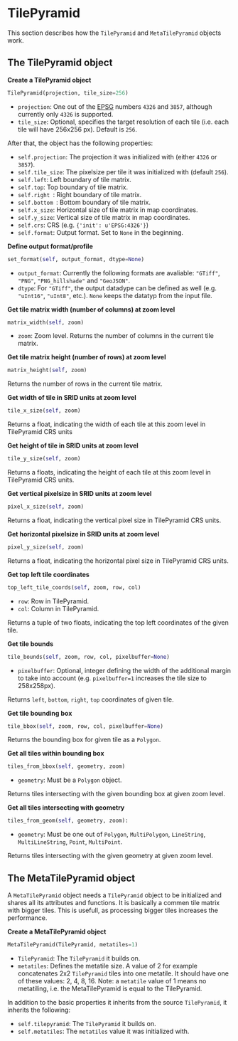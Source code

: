# TilePyramid

This section describes how the ``TilePyramid`` and ``MetaTilePyramid`` objects work.

## The TilePyramid object

**Create a TilePyramid object**
```python
TilePyramid(projection, tile_size=256)
```
* ``projection``: One out of the [EPSG](http://www.epsg-registry.org/) numbers ``4326`` and ``3857``, although currently only ``4326`` is supported.
* ``tile_size``: Optional, specifies the target resolution of each tile (i.e. each tile will have 256x256 px). Default is ``256``.

After that, the object has the following properties:
* ``self.projection``: The projection it was initialized with (either ``4326`` or ``3857``).
* ``self.tile_size``: The pixelsize per tile it was initialized with (default ``256``).
* ``self.left``: Left boundary of tile matrix.
* ``self.top``: Top boundary of tile matrix.
* ``self.right ``: Right boundary of tile matrix.
* ``self.bottom ``: Bottom boundary of tile matrix.
* ``self.x_size``: Horizontal size of tile matrix in map coordinates.
* ``self.y_size``: Vertical size of tile matrix in map coordinates.
* ``self.crs``: CRS (e.g. ``{'init': u'EPSG:4326'}``)
* ``self.format``: Output format. Set to ``None`` in the beginning.

**Define output format/profile**
```python
set_format(self, output_format, dtype=None)
```
* ``output_format``: Currently the following formats are avaliable: ``"GTiff"``, ``"PNG"``, ``"PNG_hillshade"`` and ``"GeoJSON"``.
* ``dtype``: For ``"GTiff"``, the output datadype can be defined as well (e.g. ``"uInt16"``, ``"uInt8"``, etc.). ``None`` keeps the datatyp from the input file.

**Get tile matrix width (number of columns) at zoom level**
```python
matrix_width(self, zoom)
```
* ``zoom``: Zoom level.
Returns the number of columns in the current tile matrix.

**Get tile matrix height (number of rows) at zoom level**
```python
matrix_height(self, zoom)
```
Returns the number of rows in the current tile matrix.

**Get width of tile in SRID units at zoom level**
```python
tile_x_size(self, zoom)
```
Returns a float, indicating the width of each tile at this zoom level in TilePyramid CRS units

**Get height of tile in SRID units at zoom level**
```python
tile_y_size(self, zoom)
```
Returns a floats, indicating the height of each tile at this zoom level in TilePyramid CRS units.

**Get vertical pixelsize in SRID units at zoom level**
```python
pixel_x_size(self, zoom)
```
Returns a float, indicating the vertical pixel size in TilePyramid CRS units.

**Get horizontal pixelsize in SRID units at zoom level**
```python
pixel_y_size(self, zoom)
```
Returns a float, indicating the horizontal pixel size in TilePyramid CRS units.

**Get top left tile coordinates**
```python
top_left_tile_coords(self, zoom, row, col)
```
* ``row``: Row in TilePyramid.
* ``col``: Column in TilePyramid.

Returns a tuple of two floats, indicating the top left coordinates of the given tile.

**Get tile bounds**
```python
tile_bounds(self, zoom, row, col, pixelbuffer=None)
```
* ``pixelbuffer``: Optional, integer defining the width of the additional margin to take into account (e.g. ``pixelbuffer=1`` increases the tile size to 258x258px).

Returns ``left``, ``bottom``, ``right``, ``top`` coordinates of given tile.

**Get tile bounding box**
```python
tile_bbox(self, zoom, row, col, pixelbuffer=None)
```
Returns the bounding box for given tile as a ``Polygon``.

**Get all tiles within bounding box**
```python
tiles_from_bbox(self, geometry, zoom)
```
* ``geometry``: Must be a ``Polygon`` object.

Returns tiles intersecting with the given bounding box at given zoom level.

**Get all tiles intersecting with geometry**
```python
tiles_from_geom(self, geometry, zoom):
```
* ``geometry``: Must be one out of ``Polygon``, ``MultiPolygon``, ``LineString``, ``MultiLineString``, ``Point``, ``MultiPoint``.

Returns tiles intersecting with the given geometry at given zoom level.


## The MetaTilePyramid object

A ``MetaTilePyramid`` object needs a ``TilePyramid`` object to be initialized and shares all its attributes and functions. It is basically a commen tile matrix with bigger tiles. This is usefull, as processing bigger tiles increases the performance.

**Create a MetaTilePyramid object**
```python
MetaTilePyramid(TilePyramid, metatiles=1)
```
* ``TilePyramid``: The ``TilePyramid`` it builds on.
* ``metatiles``: Defines the metatile size. A value of 2 for example concatenates 2x2 ``TilePyramid`` tiles into one metatile. It should have one of these values: 2, 4, 8, 16. Note: a ``metatile`` value of 1 means no metatiling, i.e. the MetaTilePyramid is equal to the TilePyramid.

In addition to the basic properties it inherits from the source ``TilePyramid``, it inherits the following:
* ``self.tilepyramid``: The ``TilePyramid`` it builds on.
* ``self.metatiles``: The ``metatiles`` value it was initialized with.
